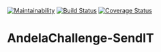 [![Maintainability](https://api.codeclimate.com/v1/badges/569c84862b295d8a2279/maintainability)](https://codeclimate.com/github/vivianegwu/AndelaChallenge-SendIT/maintainability)
[![Build Status](https://travis-ci.org/vivianegwu/AndelaChallenge-SendIT.svg?branch=develop)](https://travis-ci.org/vivianegwu/AndelaChallenge-SendIT)
[![Coverage Status](https://coveralls.io/repos/github/vivianegwu/AndelaChallenge-SendIT/badge.svg?branch=chore%2Fsetup-coverall-161950435)](https://coveralls.io/github/vivianegwu/AndelaChallenge-SendIT?branch=chore%2Fsetup-coverall-161950435)
# AndelaChallenge-SendIT